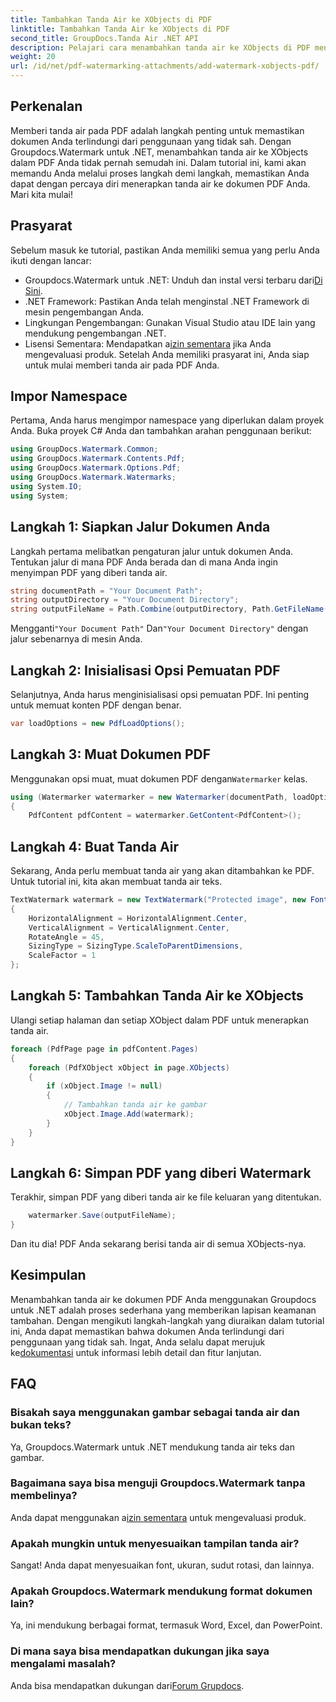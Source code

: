 ```yaml
---
title: Tambahkan Tanda Air ke XObjects di PDF
linktitle: Tambahkan Tanda Air ke XObjects di PDF
second_title: GroupDocs.Tanda Air .NET API
description: Pelajari cara menambahkan tanda air ke XObjects di PDF menggunakan Groupdocs.Watermark untuk .NET. Ikuti panduan langkah demi langkah kami untuk kemudahan penerapan.
weight: 20
url: /id/net/pdf-watermarking-attachments/add-watermark-xobjects-pdf/
---
```

## Perkenalan
Memberi tanda air pada PDF adalah langkah penting untuk memastikan dokumen Anda terlindungi dari penggunaan yang tidak sah. Dengan Groupdocs.Watermark untuk .NET, menambahkan tanda air ke XObjects dalam PDF Anda tidak pernah semudah ini. Dalam tutorial ini, kami akan memandu Anda melalui proses langkah demi langkah, memastikan Anda dapat dengan percaya diri menerapkan tanda air ke dokumen PDF Anda. Mari kita mulai!
## Prasyarat
Sebelum masuk ke tutorial, pastikan Anda memiliki semua yang perlu Anda ikuti dengan lancar:
-  Groupdocs.Watermark untuk .NET: Unduh dan instal versi terbaru dari[Di Sini](https://releases.groupdocs.com/Watermark/net/).
- .NET Framework: Pastikan Anda telah menginstal .NET Framework di mesin pengembangan Anda.
- Lingkungan Pengembangan: Gunakan Visual Studio atau IDE lain yang mendukung pengembangan .NET.
-  Lisensi Sementara: Mendapatkan a[izin sementara](https://purchase.groupdocs.com/temporary-license/) jika Anda mengevaluasi produk.
Setelah Anda memiliki prasyarat ini, Anda siap untuk mulai memberi tanda air pada PDF Anda.
## Impor Namespace
Pertama, Anda harus mengimpor namespace yang diperlukan dalam proyek Anda. Buka proyek C# Anda dan tambahkan arahan penggunaan berikut:
```csharp
using GroupDocs.Watermark.Common;
using GroupDocs.Watermark.Contents.Pdf;
using GroupDocs.Watermark.Options.Pdf;
using GroupDocs.Watermark.Watermarks;
using System.IO;
using System;
```
## Langkah 1: Siapkan Jalur Dokumen Anda
Langkah pertama melibatkan pengaturan jalur untuk dokumen Anda. Tentukan jalur di mana PDF Anda berada dan di mana Anda ingin menyimpan PDF yang diberi tanda air.
```csharp
string documentPath = "Your Document Path";
string outputDirectory = "Your Document Directory";
string outputFileName = Path.Combine(outputDirectory, Path.GetFileName(documentPath));
```
 Mengganti`"Your Document Path"` Dan`"Your Document Directory"` dengan jalur sebenarnya di mesin Anda.
## Langkah 2: Inisialisasi Opsi Pemuatan PDF
Selanjutnya, Anda harus menginisialisasi opsi pemuatan PDF. Ini penting untuk memuat konten PDF dengan benar.
```csharp
var loadOptions = new PdfLoadOptions();
```
## Langkah 3: Muat Dokumen PDF
Menggunakan opsi muat, muat dokumen PDF dengan`Watermarker` kelas.
```csharp
using (Watermarker watermarker = new Watermarker(documentPath, loadOptions))
{
    PdfContent pdfContent = watermarker.GetContent<PdfContent>();
```
## Langkah 4: Buat Tanda Air
Sekarang, Anda perlu membuat tanda air yang akan ditambahkan ke PDF. Untuk tutorial ini, kita akan membuat tanda air teks.
```csharp
TextWatermark watermark = new TextWatermark("Protected image", new Font("Arial", 8))
{
    HorizontalAlignment = HorizontalAlignment.Center,
    VerticalAlignment = VerticalAlignment.Center,
    RotateAngle = 45,
    SizingType = SizingType.ScaleToParentDimensions,
    ScaleFactor = 1
};
```
## Langkah 5: Tambahkan Tanda Air ke XObjects
Ulangi setiap halaman dan setiap XObject dalam PDF untuk menerapkan tanda air.
```csharp
foreach (PdfPage page in pdfContent.Pages)
{
    foreach (PdfXObject xObject in page.XObjects)
    {
        if (xObject.Image != null)
        {
            // Tambahkan tanda air ke gambar
            xObject.Image.Add(watermark);
        }
    }
}
```
## Langkah 6: Simpan PDF yang diberi Watermark
Terakhir, simpan PDF yang diberi tanda air ke file keluaran yang ditentukan.
```csharp
    watermarker.Save(outputFileName);
}
```
Dan itu dia! PDF Anda sekarang berisi tanda air di semua XObjects-nya.
## Kesimpulan
 Menambahkan tanda air ke dokumen PDF Anda menggunakan Groupdocs untuk .NET adalah proses sederhana yang memberikan lapisan keamanan tambahan. Dengan mengikuti langkah-langkah yang diuraikan dalam tutorial ini, Anda dapat memastikan bahwa dokumen Anda terlindungi dari penggunaan yang tidak sah. Ingat, Anda selalu dapat merujuk ke[dokumentasi](https://tutorials.groupdocs.com/Watermark/net/) untuk informasi lebih detail dan fitur lanjutan.
## FAQ
### Bisakah saya menggunakan gambar sebagai tanda air dan bukan teks?
Ya, Groupdocs.Watermark untuk .NET mendukung tanda air teks dan gambar.
### Bagaimana saya bisa menguji Groupdocs.Watermark tanpa membelinya?
 Anda dapat menggunakan a[izin sementara](https://purchase.groupdocs.com/temporary-license/) untuk mengevaluasi produk.
### Apakah mungkin untuk menyesuaikan tampilan tanda air?
Sangat! Anda dapat menyesuaikan font, ukuran, sudut rotasi, dan lainnya.
### Apakah Groupdocs.Watermark mendukung format dokumen lain?
Ya, ini mendukung berbagai format, termasuk Word, Excel, dan PowerPoint.
### Di mana saya bisa mendapatkan dukungan jika saya mengalami masalah?
 Anda bisa mendapatkan dukungan dari[Forum Grupdocs](https://forum.groupdocs.com/c/watermark/19).